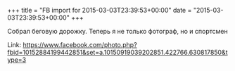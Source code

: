 +++
title = "FB import for 2015-03-03T23:39:53+00:00"
date = "2015-03-03T23:39:53+00:00"
+++

Собрал беговую дорожку. Теперь я не только фотограф, но и спортсмен

Link: <a href="https://www.facebook.com/photo.php?fbid=10152884199442851&set=a.10150919039202851.422766.630817850&type=3">https://www.facebook.com/photo.php?fbid=10152884199442851&set=a.10150919039202851.422766.630817850&type=3</a>
